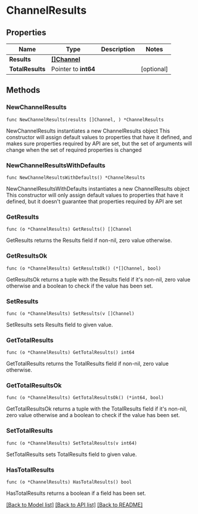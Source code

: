 # ChannelResults

## Properties

Name | Type | Description | Notes
------------ | ------------- | ------------- | -------------
**Results** | [**[]Channel**](Channel.md) |  | 
**TotalResults** | Pointer to **int64** |  | [optional] 

## Methods

### NewChannelResults

`func NewChannelResults(results []Channel, ) *ChannelResults`

NewChannelResults instantiates a new ChannelResults object
This constructor will assign default values to properties that have it defined,
and makes sure properties required by API are set, but the set of arguments
will change when the set of required properties is changed

### NewChannelResultsWithDefaults

`func NewChannelResultsWithDefaults() *ChannelResults`

NewChannelResultsWithDefaults instantiates a new ChannelResults object
This constructor will only assign default values to properties that have it defined,
but it doesn't guarantee that properties required by API are set

### GetResults

`func (o *ChannelResults) GetResults() []Channel`

GetResults returns the Results field if non-nil, zero value otherwise.

### GetResultsOk

`func (o *ChannelResults) GetResultsOk() (*[]Channel, bool)`

GetResultsOk returns a tuple with the Results field if it's non-nil, zero value otherwise
and a boolean to check if the value has been set.

### SetResults

`func (o *ChannelResults) SetResults(v []Channel)`

SetResults sets Results field to given value.


### GetTotalResults

`func (o *ChannelResults) GetTotalResults() int64`

GetTotalResults returns the TotalResults field if non-nil, zero value otherwise.

### GetTotalResultsOk

`func (o *ChannelResults) GetTotalResultsOk() (*int64, bool)`

GetTotalResultsOk returns a tuple with the TotalResults field if it's non-nil, zero value otherwise
and a boolean to check if the value has been set.

### SetTotalResults

`func (o *ChannelResults) SetTotalResults(v int64)`

SetTotalResults sets TotalResults field to given value.

### HasTotalResults

`func (o *ChannelResults) HasTotalResults() bool`

HasTotalResults returns a boolean if a field has been set.


[[Back to Model list]](../README.md#documentation-for-models) [[Back to API list]](../README.md#documentation-for-api-endpoints) [[Back to README]](../README.md)


